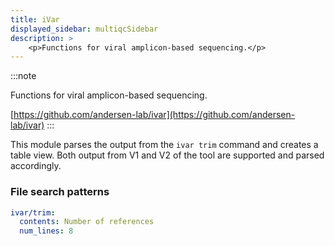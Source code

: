 ```yaml
---
title: iVar
displayed_sidebar: multiqcSidebar
description: >
    <p>Functions for viral amplicon-based sequencing.</p>
---
```


<!--
~~~~~ DO NOT EDIT ~~~~~
This file is autogenerated from the MultiQC module python docstring.
Do not edit the markdown, it will be overwritten.

File path for the source of this content: multiqc/modules/ivar/ivar.py
~~~~~~~~~~~~~~~~~~~~~~~
-->

:::note
<p>Functions for viral amplicon-based sequencing.</p>

[https://github.com/andersen-lab/ivar](https://github.com/andersen-lab/ivar)
:::

This module parses the output from the `ivar trim` command and creates a table view.
Both output from V1 and V2 of the tool are supported and parsed accordingly.

### File search patterns

```yaml
ivar/trim:
  contents: Number of references
  num_lines: 8
```
    